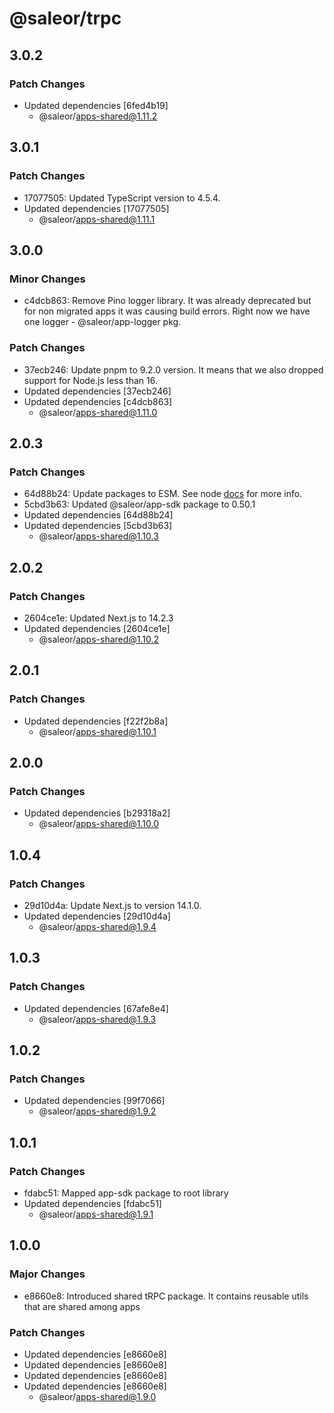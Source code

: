 # @saleor/trpc

## 3.0.2

### Patch Changes

- Updated dependencies [6fed4b19]
  - @saleor/apps-shared@1.11.2

## 3.0.1

### Patch Changes

- 17077505: Updated TypeScript version to 4.5.4.
- Updated dependencies [17077505]
  - @saleor/apps-shared@1.11.1

## 3.0.0

### Minor Changes

- c4dcb863: Remove Pino logger library. It was already deprecated but for non migrated apps it was causing build errors. Right now we have one logger - @saleor/app-logger pkg.

### Patch Changes

- 37ecb246: Update pnpm to 9.2.0 version. It means that we also dropped support for Node.js less than 16.
- Updated dependencies [37ecb246]
- Updated dependencies [c4dcb863]
  - @saleor/apps-shared@1.11.0

## 2.0.3

### Patch Changes

- 64d88b24: Update packages to ESM. See node [docs](https://nodejs.org/api/esm.html) for more info.
- 5cbd3b63: Updated @saleor/app-sdk package to 0.50.1
- Updated dependencies [64d88b24]
- Updated dependencies [5cbd3b63]
  - @saleor/apps-shared@1.10.3

## 2.0.2

### Patch Changes

- 2604ce1e: Updated Next.js to 14.2.3
- Updated dependencies [2604ce1e]
  - @saleor/apps-shared@1.10.2

## 2.0.1

### Patch Changes

- Updated dependencies [f22f2b8a]
  - @saleor/apps-shared@1.10.1

## 2.0.0

### Patch Changes

- Updated dependencies [b29318a2]
  - @saleor/apps-shared@1.10.0

## 1.0.4

### Patch Changes

- 29d10d4a: Update Next.js to version 14.1.0.
- Updated dependencies [29d10d4a]
  - @saleor/apps-shared@1.9.4

## 1.0.3

### Patch Changes

- Updated dependencies [67afe8e4]
  - @saleor/apps-shared@1.9.3

## 1.0.2

### Patch Changes

- Updated dependencies [99f7066]
  - @saleor/apps-shared@1.9.2

## 1.0.1

### Patch Changes

- fdabc51: Mapped app-sdk package to root library
- Updated dependencies [fdabc51]
  - @saleor/apps-shared@1.9.1

## 1.0.0

### Major Changes

- e8660e8: Introduced shared tRPC package. It contains reusable utils that are shared among apps

### Patch Changes

- Updated dependencies [e8660e8]
- Updated dependencies [e8660e8]
- Updated dependencies [e8660e8]
- Updated dependencies [e8660e8]
  - @saleor/apps-shared@1.9.0
